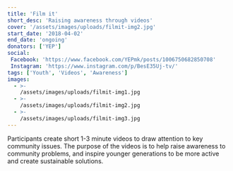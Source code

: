 ```yaml
---
title: 'Film it'
short_desc: 'Raising awareness through videos'
cover: '/assets/images/uploads/filmit-img2.jpg'
start_date: '2018-04-02'
end_date: 'ongoing'
donators: ['YEP']
social:
 Facebook: 'https://www.facebook.com/YEPmk/posts/1006750682850708'
 Instagram: 'https://www.instagram.com/p/BesE35Uj-tv/'
tags: ['Youth', 'Videos', 'Awareness'] 
images:
  - >-
    /assets/images/uploads/filmit-img1.jpg
  - >-
    /assets/images/uploads/filmit-img2.jpg
  - >-
    /assets/images/uploads/filmit-img3.jpg
---
```


Participants create short 1-3 minute videos to draw attention to key community issues. The purpose of the videos is to help raise awareness to community problems, and inspire younger generations to be more active and create sustainable solutions. 